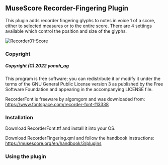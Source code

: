 ## MuseScore Recorder-Fingering Plugin

This plugin adds recorder fingering glyphs to notes in voice 1 of a score, either to selected measures or to the entire score. There are 4 settings available which control the position and size of the glyphs.


![Recorder01-Score](https://user-images.githubusercontent.com/78651456/154768520-360e6053-d8a0-43b9-86de-e762dcf44a8a.png)

### Copyright

##### Copyright (C) 2022 yonah_ag

This program is free software; you can redistribute it or modify it under
the terms of the GNU General Public License version 3 as published by the
Free Software Foundation and appearing in the accompanying LICENSE file.

RecorderFont is freeware by algomgom and was downloaded from:
https://www.fontspace.com/recorder-font-f13338

### Installation

Download RecorderFont.ttf and install it into your OS.

Download RecorderFingering.qml and follow the handbook instructions:
https://musescore.org/en/handbook/3/plugins

### Using the plugin
